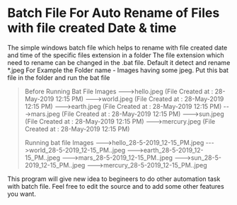 Batch File For Auto Rename of Files with file created Date & time
=================================================================
The simple windows batch file which helps to rename with file created date and time of the specific files extension in a folder 
The file extension which need to rename can be changed in the .bat file. Default it detect and rename *.jpeg
For Example the Folder name - Images having some jpeg. Put this bat file in the folder and run the bat file

> Before Running Bat File
>     Images 
>     --->hello.jpeg          (File Created at : 28-May-2019 12:15 PM)
>    --->world.jpeg          (File Created at : 28-May-2019 12:15 PM)
>     --->earth.jpeg          (File Created at : 28-May-2019 12:15 PM)
>     --->mars.jpeg           (File Created at : 28-May-2019 12:15 PM)
>     --->sun.jpeg            (File Created at : 28-May-2019 12:15 PM)
>     --->mercury.jpeg        (File Created at : 28-May-2019 12:15 PM)
>
>  Running bat file
>     Images
>     --->hello_28-5-2019_12-15_PM.jpeg
>     --->world_28-5-2019_12-15_PM..jpeg
>     --->earth_28-5-2019_12-15_PM..jpeg
>     --->mars_28-5-2019_12-15_PM..jpeg
>     --->sun_28-5-2019_12-15_PM..jpeg
>     --->mercury_28-5-2019_12-15_PM..jpeg


This program will give new idea to begineers to do other automation task with batch file.
Feel free to edit the source and to add some other features you want.
